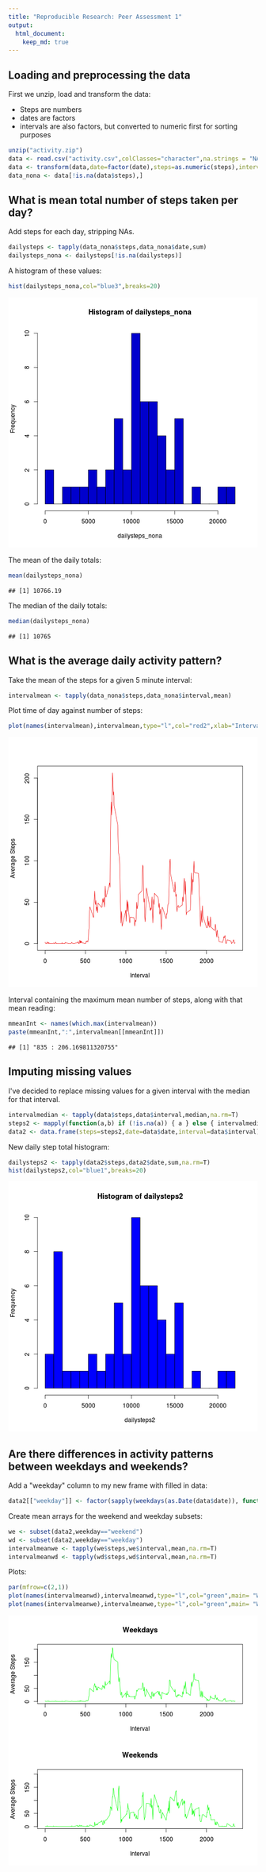 ```yaml
---
title: "Reproducible Research: Peer Assessment 1"
output: 
  html_document:
    keep_md: true
---
```



## Loading and preprocessing the data

First we unzip, load and transform the data:
* Steps are numbers
* dates are factors
* intervals are also factors, but converted to numeric first for sorting purposes

```r
unzip("activity.zip")
data <- read.csv("activity.csv",colClasses="character",na.strings = "NA")
data <- transform(data,date=factor(date),steps=as.numeric(steps),interval=factor(as.numeric(interval)))
data_nona <- data[!is.na(data$steps),]
```

## What is mean total number of steps taken per day?

Add steps for each day, stripping NAs.

```r
dailysteps <- tapply(data_nona$steps,data_nona$date,sum)
dailysteps_nona <- dailysteps[!is.na(dailysteps)]
```
A histogram of these values:

```r
hist(dailysteps_nona,col="blue3",breaks=20)
```

![plot of chunk dailyTotalHistogram](figure/dailyTotalHistogram-1.png) 

The mean of the daily totals:

```r
mean(dailysteps_nona)
```

```
## [1] 10766.19
```
The median of the daily totals:

```r
median(dailysteps_nona)
```

```
## [1] 10765
```

## What is the average daily activity pattern?

Take the mean of the steps for a given 5 minute interval:

```r
intervalmean <- tapply(data_nona$steps,data_nona$interval,mean)
```
Plot time of day against number of steps:

```r
plot(names(intervalmean),intervalmean,type="l",col="red2",xlab="Interval", ylab="Average Steps")
```

![plot of chunk intervalmeanPlot](figure/intervalmeanPlot-1.png) 

Interval containing the maximum mean number of steps, along with that mean reading:

```r
mmeanInt <- names(which.max(intervalmean))
paste(mmeanInt,":",intervalmean[[mmeanInt]])
```

```
## [1] "835 : 206.169811320755"
```

## Imputing missing values

I've decided to replace missing values for a given interval with the median
for that interval.


```r
intervalmedian <- tapply(data$steps,data$interval,median,na.rm=T)
steps2 <- mapply(function(a,b) if (!is.na(a)) { a } else { intervalmedian[[b]] },data$steps, data$interval)
data2 <- data.frame(steps=steps2,date=data$date,interval=data$interval)
```
New daily step total histogram:

```r
dailysteps2 <- tapply(data2$steps,data2$date,sum,na.rm=T)
hist(dailysteps2,col="blue1",breaks=20)
```

![plot of chunk dailySteps2](figure/dailySteps2-1.png) 

## Are there differences in activity patterns between weekdays and weekends?

Add a "weekday" column to my new frame with filled in data:

```r
data2[["weekday"]] <- factor(sapply(weekdays(as.Date(data$date)), function(x) if (x=="Saturday"|x=="Sunday") {"weekend"} else {"weekday"}))
```
Create mean arrays for the weekend and weekday subsets:

```r
we <- subset(data2,weekday=="weekend")
wd <- subset(data2,weekday=="weekday")
intervalmeanwe <- tapply(we$steps,we$interval,mean,na.rm=T)
intervalmeanwd <- tapply(wd$steps,wd$interval,mean,na.rm=T)
```
Plots:

```r
par(mfrow=c(2,1))
plot(names(intervalmeanwd),intervalmeanwd,type="l",col="green",main= "Weekdays", xlab="Interval", ylab="Average Steps", ylim=c(0,210))
plot(names(intervalmeanwe),intervalmeanwe,type="l",col="green",main= "Weekends", xlab="Interval", ylab="Average Steps", ylim=c(0,210))
```

![plot of chunk weekdayVsWeekend](figure/weekdayVsWeekend-1.png) 
